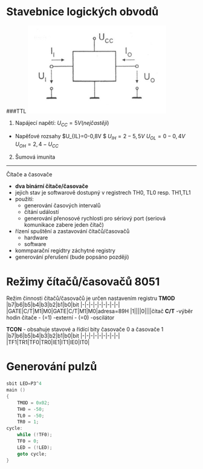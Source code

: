 # Stavebnice logických obvodů
###TTL
![TTL](./Images/TTLSchema.JPG)
1. Napájecí napětí:
$U_{CC}=5V(nejčastěji)$
- Napěťové rozsahy
$U_{IL}=0-0,8V $
$U_{IH}=2-5,5V$
$U_{OL}=0-0,4V$
$U_{OH}=2,4-U_{CC}$
2. Šumová imunita

___

Čítače a časovače
- **dva binární čítače/časovače**
- jejich stav je softwarově dostupný v registrech TH0, TL0 resp. TH1,TL1
- použití:
    - generování časových intervalů
    - čítání událostí
    - generování přenosové rychlosti pro sériový port (seriová komunikace zabere jeden čítač)
- řízení spuštění a zastavování čítačů/časovačů
    - hardware
    - software
- kommparační regidtry záchytné registry
- generování přerušení (bude popsáno později)
# Režimy čítačů/časovačů 8051
Režim činnosti čítačů/časovačů je určen nastavením registru **TMOD**
|b7|b6|b5|b4|b3|b2|b1|b0|bit
|-|-|-|-|-|-|-|-|-|
|GATE|C/T|M1|M0|GATE|C/T|M1|M0|adresa=89H
|1||||0||||čítač
**C/T** -výběr hodin čítače 
    - (=1) -externí
    - (=0) -oscilátor

**TCON** - obsahuje stavové a řídící bity časovače 0 a časovače 1
|b7|b6|b5|b4|b3|b2|b1|b0|bit
|-|-|-|-|-|-|-|-|-|
|TF1|TR1|TF0|TR0|IE1|IT1|IE0|IT0|


# Generování pulzů
```c
sbit LED=P3^4
main ()
{
    TMOD = 0x02;
    TH0 = -50;
    TL0 = -50;
    TR0 = 1;
cycle:  
    while (!TF0);
    TF0 = 0;
    LED = (!LED);
    goto cycle;
}
```
